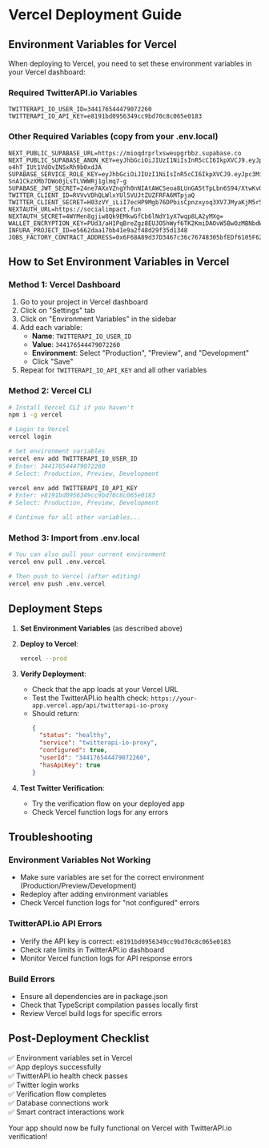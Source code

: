 # Vercel Deployment Guide

## Environment Variables for Vercel

When deploying to Vercel, you need to set these environment variables in your Vercel dashboard:

### Required TwitterAPI.io Variables
```
TWITTERAPI_IO_USER_ID=344176544479072260
TWITTERAPI_IO_API_KEY=e8191bd0956349cc9bd70c8c065e0183
```

### Other Required Variables (copy from your .env.local)
```
NEXT_PUBLIC_SUPABASE_URL=https://mioqdrprlxsweupgrbbz.supabase.co
NEXT_PUBLIC_SUPABASE_ANON_KEY=eyJhbGciOiJIUzI1NiIsInR5cCI6IkpXVCJ9.eyJpc3MiOiJzdXBhYmFzZSIsInJlZiI6Im1pb3FkcnBybHhzd2V1cGdyYmJ6Iiwicm9sZSI6ImFub24iLCJpYXQiOjE3NTM4OTAwNzMsImV4cCI6MjA2OTQ2NjA3M30.PWYfL1fZldl_IXUM-o4hT_IUt1VdOvINSxRh9b0xdJA
SUPABASE_SERVICE_ROLE_KEY=eyJhbGciOiJIUzI1NiIsInR5cCI6IkpXVCJ9.eyJpc3MiOiJzdXBhYmFzZSIsInJlZiI6Im1pb3FkcnBybHhzd2V1cGdyYmJ6Iiwicm9sZSI6InNlcnZpY2Vfcm9sZSIsImlhdCI6MTc1Mzg5MDA3MywiZXhwIjoyMDY5NDY2MDczfQ.BPEkaCP0x-SnA1CkzXMb7DWo0jLsTLVWWRj1glmq7-g
SUPABASE_JWT_SECRET=24ne7AXxVZngYh0nNIAtAWCSeoa8LUnGA5tTpLbn6S94/XtwKvQzQ3VC3eNj0rQrRcPVtQpMFxPXI26k57Iihg==
TWITTER_CLIENT_ID=RVVvVDhQLWlxYUl5VUJtZUZFRFA6MTpjaQ
TWITTER_CLIENT_SECRET=H03zVY_iLiI7ecHP9Mgb76DPbisCpnzxyoq3XV7JMyaKjM5r5o
NEXTAUTH_URL=https://socialimpact.fun
NEXTAUTH_SECRET=4WYMen8gjiw8Qk9EMkwGfCb6lNdY1yX7wqp8LA2yMXg=
WALLET_ENCRYPTION_KEY=PUd3/aH1PqBreZgz8EUJO5hWyf6TK2KmiDAOvW5BwOzMBNbdWBi0DA
INFURA_PROJECT_ID=e5662daa17bb41e9a2f48d29f35d1348
JOBS_FACTORY_CONTRACT_ADDRESS=0x6F68A89d37D3467c36c76748305bfEDf6105F621
```

## How to Set Environment Variables in Vercel

### Method 1: Vercel Dashboard
1. Go to your project in Vercel dashboard
2. Click on "Settings" tab
3. Click on "Environment Variables" in the sidebar
4. Add each variable:
   - **Name**: `TWITTERAPI_IO_USER_ID`
   - **Value**: `344176544479072260`
   - **Environment**: Select "Production", "Preview", and "Development"
   - Click "Save"
5. Repeat for `TWITTERAPI_IO_API_KEY` and all other variables

### Method 2: Vercel CLI
```bash
# Install Vercel CLI if you haven't
npm i -g vercel

# Login to Vercel
vercel login

# Set environment variables
vercel env add TWITTERAPI_IO_USER_ID
# Enter: 344176544479072260
# Select: Production, Preview, Development

vercel env add TWITTERAPI_IO_API_KEY
# Enter: e8191bd0956349cc9bd70c8c065e0183
# Select: Production, Preview, Development

# Continue for all other variables...
```

### Method 3: Import from .env.local
```bash
# You can also pull your current environment
vercel env pull .env.vercel

# Then push to Vercel (after editing)
vercel env push .env.vercel
```

## Deployment Steps

1. **Set Environment Variables** (as described above)

2. **Deploy to Vercel**:
   ```bash
   vercel --prod
   ```

3. **Verify Deployment**:
   - Check that the app loads at your Vercel URL
   - Test the TwitterAPI.io health check: `https://your-app.vercel.app/api/twitterapi-io-proxy`
   - Should return:
     ```json
     {
       "status": "healthy",
       "service": "twitterapi-io-proxy",
       "configured": true,
       "userId": "344176544479072260",
       "hasApiKey": true
     }
     ```

4. **Test Twitter Verification**:
   - Try the verification flow on your deployed app
   - Check Vercel function logs for any errors

## Troubleshooting

### Environment Variables Not Working
- Make sure variables are set for the correct environment (Production/Preview/Development)
- Redeploy after adding environment variables
- Check Vercel function logs for "not configured" errors

### TwitterAPI.io API Errors
- Verify the API key is correct: `e8191bd0956349cc9bd70c8c065e0183`
- Check rate limits in TwitterAPI.io dashboard
- Monitor Vercel function logs for API response errors

### Build Errors
- Ensure all dependencies are in package.json
- Check that TypeScript compilation passes locally first
- Review Vercel build logs for specific errors

## Post-Deployment Checklist

✅ Environment variables set in Vercel  
✅ App deploys successfully  
✅ TwitterAPI.io health check passes  
✅ Twitter login works  
✅ Verification flow completes  
✅ Database connections work  
✅ Smart contract interactions work  

Your app should now be fully functional on Vercel with TwitterAPI.io verification!